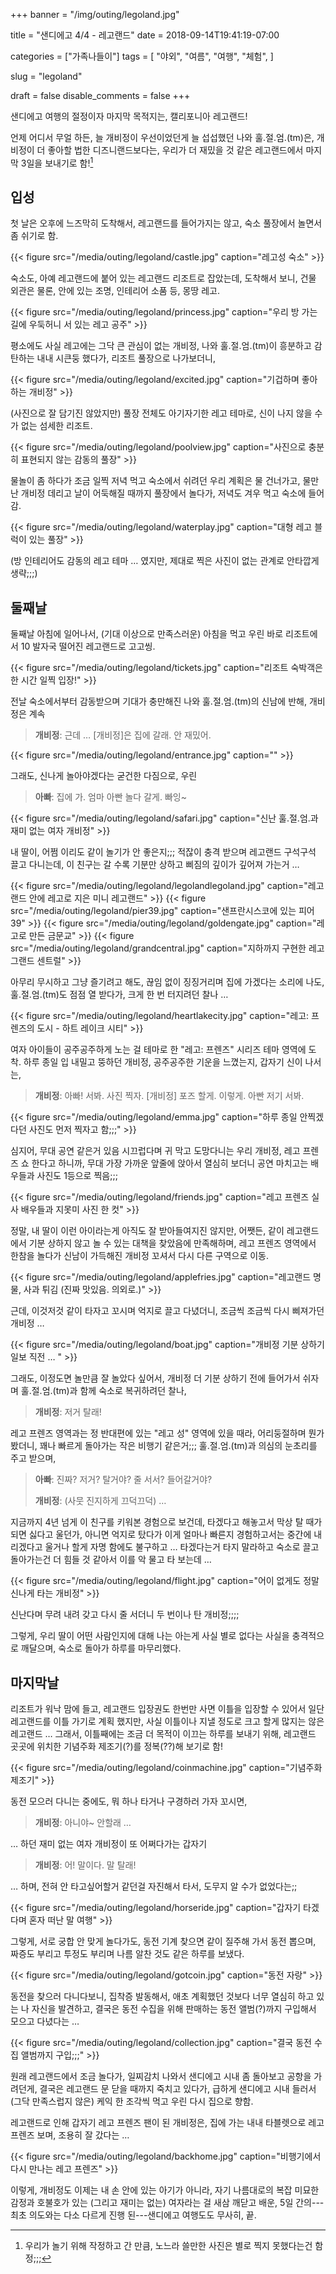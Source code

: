 +++
banner = "/img/outing/legoland.jpg"

title = "샌디에고 4/4 - 레고랜드"
date = 2018-09-14T19:41:19-07:00

categories = ["가족나들이"]
tags = [
    "야외",
    "여름",
    "여행",
    "체험",
]

slug = "legoland"

draft = false
disable_comments = false
+++

샌디에고 여행의 절정이자 마지막 목적지는, 캘리포니아 레고랜드!

<!--more-->

언제 어디서 무얼 하든, 늘 개비정이 우선이었던게 늘 섭섭했던 나와
훌.절.엄.(tm)은, 개비정이 더 좋아할 법한 디즈니랜드보다는, 우리가 더
재밌을 것 같은 레고랜드에서 마지막 3일을 보내기로 함![^1]

[^1]: 우리가 놀기 위해 작정하고 간 만큼, 노느라 쓸만한 사진은 별로 찍지 못했다는건 함정;;;

## 입성

첫 날은 오후에 느즈막히 도착해서, 레고랜드를 들어가지는 않고, 숙소 풀장에서 놀면서
좀 쉬기로 함.

{{< figure src="/media/outing/legoland/castle.jpg"
  caption="레고성 숙소" >}}

숙소도, 아예 레고랜드에 붙어 있는 레고랜드 리조트로 잡았는데,
도착해서 보니, 건물 외관은 물론, 안에 있는 조명, 인테리어 소품 등, 몽땅 레고.

{{< figure src="/media/outing/legoland/princess.jpg"
  caption="우리 방 가는 길에 우둑허니 서 있는 레고 공주" >}}

평소에도 사실 레고에는 그닥 큰 관심이 없는 개비정, 나와 훌.절.엄.(tm)이 흥분하고 감탄하는 내내
시큰둥 했다가, 리조트 풀장으로 나가보더니,

{{< figure src="/media/outing/legoland/excited.jpg"
  caption="기겁하며 좋아하는 개비정" >}}

(사진으로 잘 담기진 않았지만) 풀장 전체도 아기자기한 레고 테마로,
신이 나지 않을 수가 없는 섬세한 리조트.

{{< figure src="/media/outing/legoland/poolview.jpg"
  caption="사진으로 충분히 표현되지 않는 감동의 풀장" >}}

물놀이 좀 하다가 조금 일찍 저녁 먹고 숙소에서 쉬려던 우리 계획은 물 건너가고,
물만난 개비정 데리고 날이 어둑해질 때까지 풀장에서 놀다가, 저녁도 겨우 먹고 숙소에 들어감.

{{< figure src="/media/outing/legoland/waterplay.jpg"
  caption="대형 레고 블럭이 있는 풀장" >}}

(방 인테리어도 감동의 레고 테마 … 였지만, 제대로 찍은 사진이 없는 관계로 안타깝게 생략;;;)


## 둘째날

둘째날 아침에 일어나서, (기대 이상으로 만족스러운) 아침을 먹고 우린 바로 리조트에서 10 발자국 떨어진
레고랜드로 고고씽.

{{< figure src="/media/outing/legoland/tickets.jpg"
  caption="리조트 숙박객은 한 시간 일찍 입장!" >}}

전날 숙소에서부터 감동받으며 기대가 충만해진 나와 훌.절.엄.(tm)의 신남에 반해,
개비정은 계속

> **개비정**: 근데 … [개비정]은 집에 갈래. 안 재밌어.

{{< figure src="/media/outing/legoland/entrance.jpg"
  caption="" >}}

그래도, 신나게 놀아야겠다는 굳건한 다짐으로, 우린

> **아빠**: 집에 가. 엄마 아빤 놀다 갈게. 빠잉~

{{< figure src="/media/outing/legoland/safari.jpg"
  caption="신난 훌.절.엄.과 재미 없는 여자 개비정" >}}

내 딸이, 어쩜 이리도 같이 놀기가 안 좋은지;;; 적잖이 충격 받으며
레고랜드 구석구석 끌고 다니는데, 이 친구는 갈 수록 기분만 상하고 삐짐의 깊이가 깊어져 가는거 …

{{< figure src="/media/outing/legoland/legolandlegoland.jpg"
  caption="레고랜드 안에 레고로 지은 미니 레고랜드" >}}
{{< figure src="/media/outing/legoland/pier39.jpg"
  caption="샌프란시스코에 있는 피어39" >}}
{{< figure src="/media/outing/legoland/goldengate.jpg"
  caption="레고로 만든 금문교" >}}
{{< figure src="/media/outing/legoland/grandcentral.jpg"
  caption="지하까지 구현한 레고 그랜드 센트럴" >}}

아무리 무시하고 그냥 즐기려고 해도, 끊임 없이 징징거리며 집에 가겠다는 소리에
나도, 훌.절.엄.(tm)도 점점 열 받다가, 크게 한 번 터지려던 찰나 …

{{< figure src="/media/outing/legoland/heartlakecity.jpg"
  caption="레고: 프렌즈의 도시 - 하트 레이크 시티" >}}

여자 아이들이 공주공주하게 노는 걸 테마로 한 "레고: 프렌즈" 시리즈 테마 영역에 도착.
하루 종일 입 내밀고 뚱하던 개비정, 공주공주한 기운을 느꼈는지, 갑자기 신이 나서는,

> **개비정**: 아빠! 서봐. 사진 찍자. [개비정] 포즈 할게. 이렇게. 아빤 저기 서봐.

{{< figure src="/media/outing/legoland/emma.jpg"
  caption="하루 종일 안찍겠다던 사진도 먼저 찍자고 함;;;" >}}

심지어, 무대 공연 같은거 있음 시끄럽다며 귀 막고 도망다니는 우리 개비정,
레고 프렌즈 쇼 한다고 하니까, 무대 가장 가까운 앞줄에 앉아서 열심히 보더니
공연 마치고는 배우들과 사진도 1등으로 찍음;;;

{{< figure src="/media/outing/legoland/friends.jpg"
  caption="레고 프렌즈 실사 배우들과 지못미 사진 한 컷" >}}

정말, 내 딸이 이런 아이라는게 아직도 잘 받아들여지진 않지만, 어쨋든,
같이 레고랜드에서 기분 상하지 않고 놀 수 있는 대책을 찾았음에 만족해하며,
레고 프렌즈 영역에서 한참을 놀다가 신남이 가득해진 개비정 꼬셔서 다시 다른 구역으로 이동.

{{< figure src="/media/outing/legoland/applefries.jpg"
  caption="레고랜드 명물, 사과 튀김 (진짜 맛있음. 의외로.)" >}}

근데, 이것저것 같이 타자고 꼬시며 억지로 끌고 다녔더니, 조금씩 조금씩
다시 삐져가던 개비정 …

{{< figure src="/media/outing/legoland/boat.jpg"
  caption="개비정 기분 상하기 일보 직전 … " >}}

그래도, 이정도면 놀만큼 잘 놀았다 싶어서, 개비정 더 기분 상하기 전에 들어가서 쉬자며
훌.절.엄.(tm)과 함께 숙소로 복귀하려던 찰나,

> **개비정**: 저거 탈래!

레고 프렌즈 영역과는 정 반대편에 있는 "레고 성" 영역에 있을 때라, 어리둥절하며 뭔가 봤더니,
꽤나 빠르게 돌아가는 작은 비행기 같은거;;;
훌.절.엄.(tm)과 의심의 눈초리를 주고 받으며,

> **아빠**: 진짜? 저거? 탈거야? 줄 서서? 들어갈거야?
>
> **개비정**: (사뭇 진지하게 끄덕끄덕) …

지금까지 4년 넘게 이 친구를 키워본 경험으로 보건데, 타겠다고 해놓고서 막상 탈 때가 되면
싫다고 울던가, 아니면 억지로 탔다가 이게 얼마나 빠른지 경험하고서는 중간에 내리겠다고 울거나
할게 자명 함에도 불구하고 … 타겠다는거 타지 말라하고 숙소로 끌고 돌아가는건 더 힘들 것 같아서
이를 악 물고 타 보는데 …

{{< figure src="/media/outing/legoland/flight.jpg"
  caption="어이 없게도 정말 신나게 타는 개비정" >}}

신난다며 무려 내려 갖고 다시 줄 서더니 두 번이나 탄 개비정;;;;

그렇게, 우리 딸이 어떤 사람인지에 대해 나는 아는게 사실 별로 없다는 사실을 충격적으로 깨달으며,
숙소로 돌아가 하루를 마무리했다.


## 마지막날

리조트가 워낙 맘에 들고, 레고랜드 입장권도 한번만 사면 이틀을 입장할 수 있어서 일단 레고랜드를
이틀 가기로 계획 했지만, 사실 이틀이나 지낼 정도로 크고 할게 많지는 않은 레고랜드 …
그래서, 이틀째에는 조금 더 목적이 이끄는 하루를 보내기 위해, 레고랜드 곳곳에 위치한
기념주화 제조기(?)를 정복(??)해 보기로 함!

{{< figure src="/media/outing/legoland/coinmachine.jpg" caption="기념주화 제조기" >}}

동전 모으러 다니는 중에도, 뭐 하나 타거나 구경하러 가자 꼬시면,

> **개비정**: 아니야~ 안할래 …

… 하던 재미 없는 여자 개비정이 또 어쩌다가는 갑자기

> **개비정**: 어! 말이다. 말 탈래!

… 하며, 전혀 안 타고싶어할거 같던걸 자진해서 타서, 도무지 알 수가 없었다는;;

{{< figure src="/media/outing/legoland/horseride.jpg"
  caption="갑자기 타겠다며 혼자 떠난 말 여행" >}}

그렇게, 서로 궁합 안 맞게 놀다가도, 동전 기계 찾으면 같이 질주해 가서 동전 뽑으며,
짜증도 부리고 투정도 부리며 나름 알찬 것도 같은 하루를 보냈다.

{{< figure src="/media/outing/legoland/gotcoin.jpg"
  caption="동전 자랑" >}}

동전을 찾으러 다니다보니, 집착증 발동해서, 애초 계획했던 것보다 너무 열심히 하고 있는
나 자신을 발견하고, 결국은 동전 수집을 위해 판매하는 동전 앨범(?)까지 구입해서
모으고 다녔다는 …

{{< figure src="/media/outing/legoland/collection.jpg"
  caption="결국 동전 수집 앨범까지 구입;;;" >}}

원래 레고랜드에서 조금 놀다가, 일찌감치 나와서 샌디에고 시내 좀 돌아보고 공항을 가려던게,
결국은 레고랜드 문 닫을 때까지 죽치고 있다가, 급하게 샌디에고 시내 들러서
(그닥 만족스럽지 않은) 케익 한 조각씩 먹고 우린 다시 집으로 향함.

레고랜드로 인해 갑자기 레고 프렌즈 팬이 된 개비정은, 집에 가는 내내 타블렛으로 레고 프렌즈
보며, 조용히 잘 갔다는 …

{{< figure src="/media/outing/legoland/backhome.jpg"
  caption="비행기에서 다시 만나는 레고 프렌즈" >}}

이렇게, 개비정도 이제는 내 손 안에 있는 아기가 아니라, 자기 나름대로의 복잡 미묘한
감정과 호불호가 있는 (그리고 재미는 없는) 여자라는 걸 새삼 깨닫고 배운, 5일 간의---최초
의도와는 다소 다르게 진행 된---샌디에고 여행도도 무사히, 끝.

